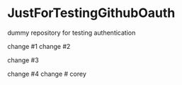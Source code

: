# JustForTestingGithubOauth
dummy repository for testing authentication

change #1
change #2

change #3

change #4
change # corey
